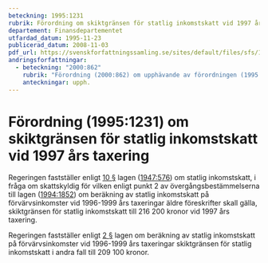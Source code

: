 ```yaml
---
beteckning: 1995:1231
rubrik: Förordning om skiktgränsen för statlig inkomstskatt vid 1997 års taxering
departement: Finansdepartementet
utfardad_datum: 1995-11-23
publicerad_datum: 2008-11-03
pdf_url: https://svenskforfattningssamling.se/sites/default/files/sfs/1995-11/SFS1995-1231.pdf
andringsforfattningar:
  - beteckning: "2000:862"
    rubrik: "Förordning (2000:862) om upphävande av förordningen (1995:1231) om skiktgränsen för statlig inkomstskatt vid 1997 års taxering"
    anteckningar: upph.
---
```


# Förordning (1995:1231) om skiktgränsen för statlig inkomstskatt vid 1997 års taxering

Regeringen fastställer enligt [10 §](#10) lagen ([1947:576](https://selex.se/eli/sfs/1947/576)) om statlig inkomstskatt, i fråga om skattskyldig för vilken enligt punkt 2 av övergångsbestämmelserna till lagen ([1994:1852](https://selex.se/eli/sfs/1994/1852)) om beräkning av statlig inkomstskatt på förvärvsinkomster vid 1996-1999 års taxeringar äldre föreskrifter skall gälla, skiktgränsen för statlig inkomstskatt till 216 200 kronor vid 1997 års taxering.

Regeringen fastställer enligt [2 §](#2) lagen om beräkning av statlig inkomstskatt på förvärvsinkomster vid 1996-1999 års taxeringar skiktgränsen för statlig inkomstskatt i andra fall till 209 100 kronor.